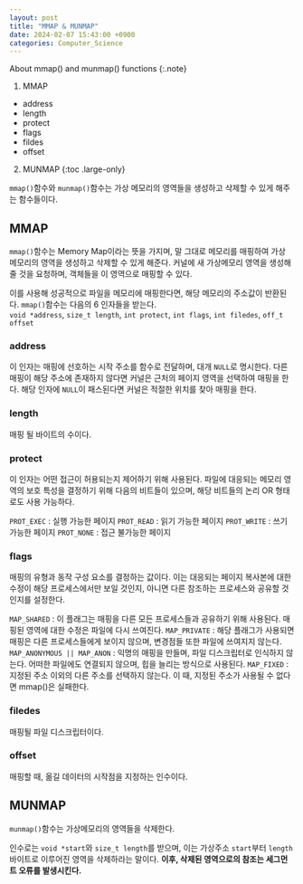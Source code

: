 ```yaml
---
layout: post
title: "MMAP & MUNMAP"
date: 2024-02-07 15:43:00 +0900
categories: Computer_Science
---
```


About mmap() and munmap() functions
{:.note}

1. MMAP

- address
- length
- protect
- flags
- fildes
- offset

2. MUNMAP
   {:toc .large-only}

`mmap()`함수와 `munmap()`함수는 가상 메모리의 영역들을 생성하고 삭제할 수 있게 해주는 함수들이다.

## MMAP

`mmap()`함수는 Memory Map이라는 뜻을 가지며, 말 그대로 메모리를 매핑하여 가상 메모리의 영역을 생성하고 삭제할 수 있게 해준다.
커널에 새 가상메모리 영역을 생성해 줄 것을 요청하며, 객체들을 이 영역으로 매핑할 수 있다.

이를 사용해 성공적으로 파일을 메모리에 매핑한다면, 해당 메모리의 주소값이 반환된다.
`mmap()`함수는 다음의 6 인자들을 받는다.  
`void *address`, `size_t length`, `int protect`, `int flags`, `int filedes`, `off_t offset`

### address

이 인자는 매핑에 선호하는 시작 주소를 함수로 전달하며, 대개 `NULL`로 명시한다.
다른 매핑이 해당 주소에 존재하지 않다면 커널은 근처의 페이지 영역을 선택하여 매핑을 한다.
해당 인자에 `NULL`이 패스된다면 커널은 적절한 위치를 찾아 매핑을 한다.

### length

매핑 될 바이트의 수이다.

### protect

이 인자는 어떤 접근이 허용되는지 제어하기 위해 사용된다.
파일에 대응되는 메모리 영역의 보호 특성을 결정하기 위해 다음의 비트들이 있으며,
해당 비트들의 논리 OR 형태로도 사용 가능하다.

`PROT_EXEC` : 실행 가능한 페이지
`PROT_READ` : 읽기 가능한 페이지
`PROT_WRITE` : 쓰기 가능한 페이지
`PROT_NONE` : 접근 불가능한 페이지

### flags

매핑의 유형과 동작 구성 요소를 결정하는 값이다.
이는 대응되는 페이지 복사본에 대한 수정이 해당 프로세스에서만 보일 것인지, 아니면 다른 참조하는 프로세스와 공유할 것인지를 설정한다.

`MAP_SHARED` : 이 플래그는 매핑을 다른 모든 프로세스들과 공유하기 위해 사용된다. 매핑된 영역에 대한 수정은 파일에 다시 쓰여진다.
`MAP_PRIVATE` : 해당 플래그가 사용되면 매핑은 다른 프로세스들에게 보이지 않으며, 변경점들 또한 파일에 쓰여지지 않는다.
`MAP_ANONYMOUS || MAP_ANON` : 익명의 매핑을 만들며, 파일 디스크립터로 인식하지 않는다. 어떠한 파일에도 연결되지 않으며, 힙을 늘리는 방식으로 사용된다.
`MAP_FIXED` : 지정된 주소 이외의 다른 주소를 선택하지 않는다. 이 때, 지정된 주소가 사용될 수 없다면 mmap()은 실패한다.

### filedes

매핑될 파일 디스크립터이다.

### offset

매핑할 때, 옮길 데이터의 시작점을 지정하는 인수이다.

## MUNMAP

`munmap()`함수는 가상메모리의 영역들을 삭제한다.

인수로는 `void *start`와 `size_t length`를 받으며,
이는 가상주소 `start`부터 `length`바이트로 이루어진 영역을 삭제하라는 말이다.
<b>이후, 삭제된 영역으로의 참조는 세그먼트 오류를 발생시킨다.</b>
